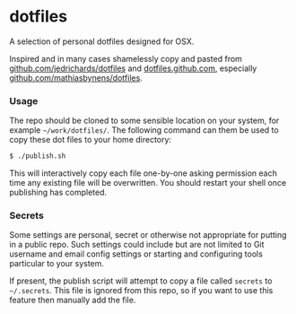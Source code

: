 # dotfiles

A selection of personal dotfiles designed for OSX.

Inspired and in many cases shamelessly copy and pasted from [github.com/jedrichards/dotfiles](https://github.com/jedrichards/dotfiles) and  [dotfiles.github.com](http://dotfiles.github.com/), especially [github.com/mathiasbynens/dotfiles](https://github.com/mathiasbynens/dotfiles).

### Usage

The repo should be cloned to some sensible location on your system, for example `~/work/dotfiles/`. The following command can them be used to copy these dot files to your home directory:

```sh
$ ./publish.sh
```

This will interactively copy each file one-by-one asking permission each time any existing file will be overwritten. You should restart your shell once publishing has completed.

### Secrets

Some settings are personal, secret or otherwise not appropriate for putting in a public repo. Such settings could include but are not limited to Git username and email config settings or starting and configuring tools particular to your system.

If present, the publish script will attempt to copy a file called `secrets` to `~/.secrets`. This file is ignored from this repo, so if you want to use this feature then manually add the file.
